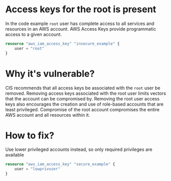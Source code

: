 # Access keys for the root is present

In the code example ```root``` user has complete access to all services and resources in an AWS account. AWS Access Keys provide programmatic access to a given account.

```terraform
resource "aws_iam_access_key" "insecure_example" {
    user = "root"
}
```

# Why it's vulnerable?

CIS recommends that all access keys be associated with the ```root``` user be removed. Removing access keys associated with the root user limits vectors that the account can be compromised by. Removing the root user access keys also encourages the creation and use of role-based accounts that are least privileged. Compromise of the root account compromises the entire AWS account and all resources within it.

# How to fix?

Use lower privileged accounts instead, so only required privileges are available

```terraform
resource "aws_iam_access_key" "secure_example" {
    user = "lowprivuser"
}
```
